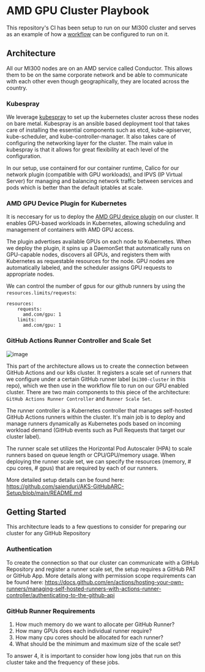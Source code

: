 # AMD GPU Cluster Playbook

This repository's CI has been setup to run on our MI300 cluster and serves as an example of how a [workflow](https://github.com/saienduri/gpu-test-cluster/blob/main/.github/workflows/test_gpu.yml) can be configured to run on it.

## Architecture

All our MI300 nodes are on an AMD service called Conductor. This allows them to be on the same corporate network and be able to communicate with each other even though geographically, they are located across the country. 

### Kubespray

We leverage [kubespray](https://github.com/kubernetes-sigs/kubespray) to set up the kubernetes cluster across these nodes on bare metal. Kubespray is an ansible based deployment tool that takes care of installing the essential components such as etcd, kube-apiserver, kube-scheduler, and kube-controller-manager. It also takes care of configuring the networking layer for the cluster. The main value in kubespray is that it allows for great flexibility at each level of the configuration.

In our setup, use containerd for our container runtime, Calico for our network plugin (compatible with GPU workloads), and IPVS (IP Virtual Server) for managing and balancing network traffic between services and pods which is better than the default iptables at scale.

### AMD GPU Device Plugin for Kubernetes

It is neccesary for us to deploy the [AMD GPU device plugin](https://github.com/ROCm/k8s-device-plugin) on our cluster. It enables GPU-based workloads in Kubernetes, allowing scheduling and management of containers with AMD GPU access.

The plugin advertises available GPUs on each node to Kubernetes. When we deploy the plugin, it spins up a DaemonSet that automatically runs on GPU-capable nodes, discovers all GPUs, and registers them with Kubernetes as requestable resources for the node. GPU nodes are automatically labeled, and the scheduler assigns GPU requests to appropriate nodes.

We can control the number of gpus for our github runners by using the `resources.limits/requests`:

```
resources:
    requests:
      amd.com/gpu: 1
    limits:
      amd.com/gpu: 1
```

### GitHub Actions Runner Controller and Scale Set

![image](https://github.com/user-attachments/assets/0e81a513-8fa3-45ed-91da-34f5dd33caa6)


This part of the architecture allows us to create the connection between GitHub Actions and our k8s cluster. It registers a scale set of runners that we configure under a certain GitHub runner label (`mi300-cluster` in this repo), which we then use in the workflow file to run on our GPU enabled cluster. There are two main components to this piece of the architecture: `GitHub Actions Runner Controller` and `Runner Scale Set`.

The runner controller is a Kubernetes controller that manages self-hosted GitHub Actions runners within the cluster. It's main job is to deploy and manage runners dynamically as Kubernetes pods based on incoming workload demand (GitHub events such as Pull Requests that target our cluster label).

The runner scale set utilizes the Horizontal Pod Autoscaler (HPA) to scale runners based on queue length or CPU/GPU/memory usage. When deploying the runner scale set, we can specify the resources (memory, # cpu cores, # gpus) that are required by each of our runners.

More detailed setup details can be found here: https://github.com/saienduri/AKS-GitHubARC-Setup/blob/main/README.md

## Getting Started

This architecture leads to a few questions to consider for preparing our cluster for any GitHub Repository

### Authentication

To create the connection so that our cluster can communicate with a GitHub Repository and register a runner scale set, the setup requires a GitHub PAT or GitHub App.
More details along with permission scope requirements can be found here: https://docs.github.com/en/actions/hosting-your-own-runners/managing-self-hosted-runners-with-actions-runner-controller/authenticating-to-the-github-api

### GitHub Runner Requirements

1. How much memory do we want to allocate per GitHub Runner?
2. How many GPUs does each individual runner require?
3. How many cpu cores should be allocated for each runner?
4. What should be the minimum and maximum size of the scale set?

To answer 4, it is important to consider how long jobs that run on this cluster take and the frequency of these jobs.













